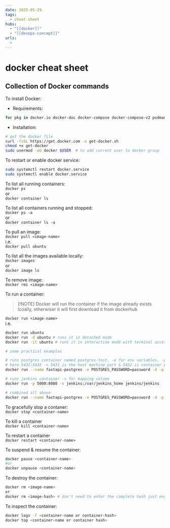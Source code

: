 ```yaml
---
date: 2025-05-29
tags:
  - cheat-sheet
hubs:
  - "[[docker]]"
  - "[[devops-concept]]"
urls:
  -
---
```


# docker cheat sheet

## Collection of Docker commands

To install Docker:

- Requirements:

```bash
for pkg in docker.io docker-doc docker-compose docker-compose-v2 podman-docker containerd runc; do sudo apt-get remove $pkg; done
```

- Installation:

```bash
# get the docker file
curl -fsSL https://get.docker.com -o get-docker.sh
chmod +x get-docker
sudo usermod -aG docker $USER  # to add current user to docker group
```

To restart or enable docker service:

```bash
sudo systemctl restart docker.service
sudo systemctl enable docker.service
```

To list all running containers:  
`docker ps`  
or  
`docker container ls`

To list all containers running and stopped:  
`docker ps -a`  
or  
`docker container ls -a`

To pull an image:  
`docker pull <image-name>`  
i.e.  
`docker pull ubuntu`

To list all the images available locally:  
`docker images`  
or  
`docker image ls`

To remove image:  
`docker rmi <image-name>`

To run a container:

> [!NOTE] Docker will run the container if the image already exists lcoally,
> otherwiser it will first download it from dockerhub

`docker run <image-name>`  
i.e.

```bash
docker run ubuntu
docker run -d ubuntu # runs it in detached mode
docker run -it ubuntu # runs it in interactive mode with terminal access hence - i & t

# some practical examples

# runs postgres container named postgres-test, -e for env variables, -p for port mapping
# here 5431:5432 -> 5431 is the host machine port & 5432 is container port
docker run --name fastapi-postgres -e POSTGRES_PASSWORD=password -d -p 5431:5432 postgres:alpine

# runs jenkins container -v for mapping volume
docker run -p 5000:8080 -v jenkins:/var/jenkins_home jenkins/jenkins

# combined all above
docker run --name fastapi-postgres -e POSTGRES_PASSWORD=password -d -p 5432:5432 -v fastapi-app-data:/var/lib/postgresql/data  postgres:alpine
```

To gracefully stop a contaner:  
`docker stop <container-name>`

To kill a container  
`docker kill <container-name>`

To restart a container  
`docker restart <container-name>`

To suspend & resume the container:

```bash
docker pause <container-name>
#or
docker unpause <container-name>
```

To destroy the container:

```bash
docker rm <image-name>
or
docker rm <image-hash> # don't need to enter the complete hash just enough to seperate it from others
```

To inspect the container:

```bash
docker logs -f <container-name or container-hash>
docker top <container-name or container hash>
```

